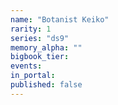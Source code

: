 ```yaml
---
name: "Botanist Keiko"
rarity: 1
series: "ds9"
memory_alpha: ""
bigbook_tier:
events:
in_portal:
published: false
---
```

